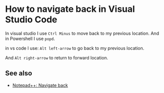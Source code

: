 ﻿# How to navigate back in Visual Studio Code

In visual studio I use `Ctrl Minus` to move back to my previous location. And in Powershell I use `popd`.

in vs code I use: `Alt left-arrow` to go back to my previous location.

And `Alt right-arrow` to return to forward location.

## See also

- [Notepad++: Navigate back](../notepad++/navigate_back.md)